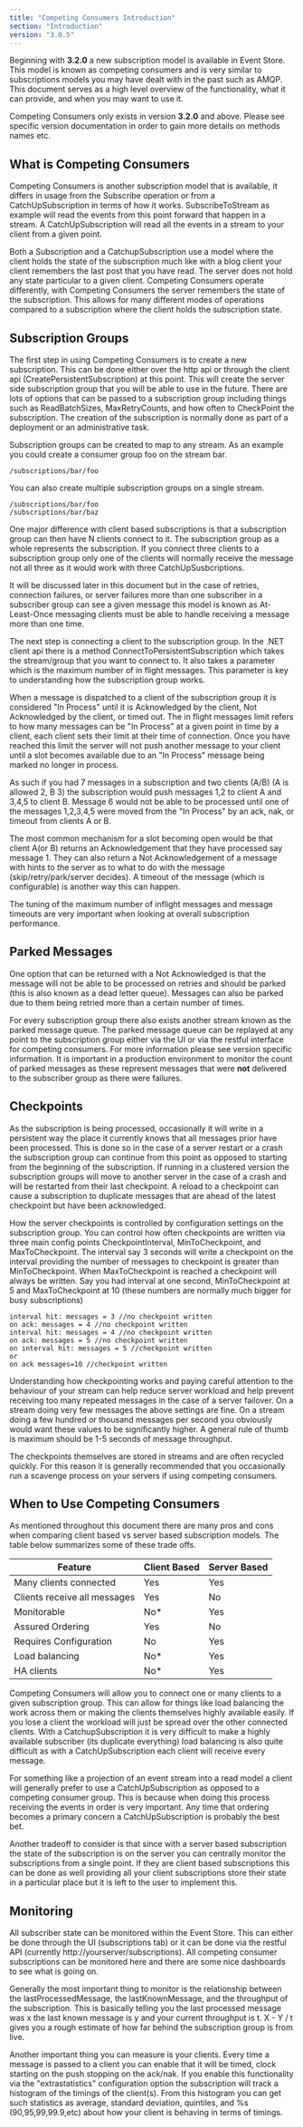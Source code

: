 ```yaml
---
title: "Competing Consumers Introduction"
section: "Introduction"
version: "3.0.5"
---
```


Beginning with **3.2.0** a new subscription model is available in Event Store. This model is known as competing consumers and is very similar to subscriptions models you may have dealt with in the past such as AMQP. This document serves as a high level overview of the functionality, what it can provide, and when you may want to use it.

<span class="note">Competing Consumers only exists in version **3.2.0** and above. Please see specific version documentation in order to gain more details on methods names etc.</span>

## What is Competing Consumers

Competing Consumers is another subscription model that is available, it differs in usage from the Subscribe operation or from a CatchUpSubscription in terms of how it works. SubscribeToStream as example will read the events from this point forward that happen in a stream. A CatchUpSubscription will read all the events in a stream to your client from a given point.

Both a Subscription and a CatchupSubscription use a model where the client holds the state of the subscription much like with a blog client your client remembers the last post that you have read. The server does not hold any state particular to a given client.  Competing Consumers operate differently, with Competing Consumers the server remembers the state of the subscription. This allows for many different modes of operations compared to a subscription where the client holds the subscription state.

## Subscription Groups

The first step in using Competing Consumers is to create a new subscription. This can be done either over the http api or through the client api (CreatePersistentSubscription) at this point. This will create the server side subscription group that you will be able to use in the future. There are lots of options that can be passed to a subscription group including things such as ReadBatchSizes, MaxRetryCounts, and how often to CheckPoint the subscription. The creation of the subscription is normally done as part of a deployment or an administrative task.

Subscription groups can be created to map to any stream. As an example you could create a consumer group foo on the stream bar.

```
/subscriptions/bar/foo
```

You can also create multiple subscription groups on a single stream.

```
/subscriptions/bar/foo
/subscriptions/bar/baz
```

One major difference with client based subscriptions is that a subscription group can then have N clients connect to it. The subscription group as a whole represents the subscription. If you connect three clients to a subscription group only one of the clients will normally receive the message not all three as it would work with three CatchUpSusbcriptions.

<span class="note">It will be discussed later in this document but in the case of retries, connection failures, or server failures more than one subscriber in a subscriber group can see a given message this model is known as At-Least-Once messaging clients must be able to handle receiving a message more than one time.</span>

The next step is connecting a client to the subscription group. In the .NET client api there is a method ConnectToPersistentSubscription which takes the stream/group that you want to connect to. It also takes a parameter which is the maximum number of in flight messages. This parameter is key to understanding how the subscription group works.

When a message is dispatched to a client of the subscription group it is considered "In Process" until it is Acknowledged by the client, Not Acknowledged by the client, or timed out. The in flight messages limit refers to how many messages can be "In Process" at a given point in time by a client, each client sets their limit at their time of connection. Once you have reached this limit the server will not push another message to your client until a slot becomes available due to an "In Process" message being marked no longer in process. 

As such if you had 7 messages in a subscription and two clients (A/B) (A is allowed 2, B 3) the subscription would push messages 1,2 to client A and 3,4,5 to client B. Message 6 would not be able to be processed until one of the messages 1,2,3,4,5 were moved from the "In Process" by an ack, nak, or timeout from clients A or B. 

The most common mechanism for a slot becoming open would be that client A(or B) returns an Acknowledgement that they have processed say message 1. They can also return a Not Acknowledgement of a message with hints to the server as to what to do with the message (skip/retry/park/server decides). A timeout of the message (which is configurable) is another way this can happen.

<span class="note">The tuning of the maximum number of inflight messages and message timeouts are very important when looking at overall subscription performance.</span>

## Parked Messages

One option that can be returned with a Not Acknowledged is that the message will not be able to be processed on retries and should be parked (this is also known as a dead letter queue). Messages can also be parked due to them being retried more than a certain number of times.

For every subscription group there also exists another stream known as the parked message queue. The parked message queue can be replayed at any point to the subscription group either via the UI or via the restful interface for competing consumers. For more information please see version specific information. It is important in a production environment to monitor the count of parked messages as these represent messages that were **not** delivered to the subscriber group as there were failures.

## Checkpoints

As the subscription is being processed, occasionally it will write in a persistent way the place it currently knows that all messages prior have been processed. This is done so in the case of a server restart or a crash the subscription group can continue from this point as opposed to starting from the beginning of the subscription. If running in a clustered version the subscription groups will move to another server in the case of a crash and will be restarted from their last checkpoint. A reload to a checkpoint can cause a subscription to duplicate messages that are ahead of the latest checkpoint but have been acknowledged.

How the server checkpoints is controlled by configuration settings on the subscription group. You can control how often checkpoints are written via three main config points CheckpointInterval, MinToCheckpoint, and MaxToCheckpoint. The interval say 3 seconds will write a checkpoint on the interval providing the number of messages to checkpoint is greater than MinToCheckpoint. When MaxToCheckpoint is reached a checkpoint will always be written. Say you had interval at one second, MinToCheckpoint at 5 and MaxToCheckpoint at 10 (these numbers are normally much bigger for busy subscriptions)

```
interval hit: messages = 3 //no checkpoint written
on ack: messages = 4 //no checkpoint written
interval hit: messages = 4 //no checkpoint written
on ack: messages = 5 //no checkpoint written
on interval hit: messages = 5 //checkpoint written
or 
on ack messages=10 //checkpoint written
```

Understanding how checkpointing works and paying careful attention to the behaviour of your stream can help reduce server workload and help prevent receiving too many repeated messages in the case of a server failover. On a stream doing very few messages the above settings are fine. On a stream doing a few hundred or thousand messages per second you obviously would want these values to be significantly higher. A general rule of thumb is maximum should be 1-5 seconds of message throughput.

<span class="note">The checkpoints themselves are stored in streams and are often recycled quickly. For this reason it is generally recommended that you occasionally run a scavenge process on your servers if using competing consumers.</span>

## When to Use Competing Consumers

As mentioned throughout this document there are many pros and cons when comparing client based vs server based subscription models. The table below summarizes some of these trade offs.

<table>
    <thead>
        <tr>
            <th>Feature</th>
            <th>Client Based</th>
            <th>Server Based</th>
        </tr>
    </thead>
    <tbody>
        <tr>
            <td>Many clients connected</td>
            <td>Yes</td>
            <td>Yes</td>
        </tr>
        <tr>
            <td>Clients receive all messages</td>
            <td>Yes</td>
            <td>No</td>
        </tr>
        <tr>
            <td>Monitorable</td>
            <td>No*</td>
            <td>Yes</td>
        </tr>        
        <tr>
            <td>Assured Ordering</td>
            <td>Yes</td>
            <td>No</td>
        </tr>
        <tr>
            <td>Requires Configuration</td>
            <td>No</td>
            <td>Yes</td>
        </tr>        
        <tr>
            <td>Load balancing</td>
            <td>No*</td>
            <td>Yes</td>
        </tr>
        <tr>
            <td>HA clients</td>
            <td>No*</td>
            <td>Yes</td>
        </tr>
    </tbody>
</table>

Competing Consumers will allow you to connect one or many clients to a given subscription group. This can allow for things like load balancing the work across them or making the clients themselves highly available easily. If you lose a client the workload will just be spread over the other connected clients. With a CatchupSubscription it is very difficult to make a highly available subscriber (its duplicate everything) load balancing is also quite difficult as with a CatchUpSubscription each client will receive every message.

For something like a projection of an event stream into a read model a client will generally prefer to use a CatchUpSubscription as opposed to a competing consumer group. This is because when doing this process receiving the events in order is very important. Any time that ordering becomes a primary concern a CatchUpSubscription is probably the best bet.

Another tradeoff to consider is that since with a server based subscription the state of the subscription is on the server you can centrally monitor the subscriptions from a single point. If they are client based subscriptions this can be done as well providing all your client subscriptions store their state in a particular place but it is left to the user to implement this.

## Monitoring

All subscriber state can be monitored within the Event Store. This can either be done through the UI (subscriptions tab) or it can be done via the restful API (currently http://yourserver/subscriptions). All competing consumer subscriptions can be monitored here and there are some nice dashboards to see what is going on.

Generally the most important thing to monitor is the relationship between the lastProcessedMessage, the lastKnownMessage, and the throughput of the subscription. This is basically telling you the last processed message was x the last known message is y and your current throughput is t. X - Y / t gives you a rough estimate of how far behind the subscription group is from live.

Another important thing you can measure is your clients. Every time a message is passed to a client you can enable that it will be timed, clock starting on the push stopping on the ack/nak. If you enable this functionality via the "extrastatistics" configuration option the subscription will track a histogram of the timings of the client(s). From this histogram you can get such statistics as average, standard deviation, quintiles, and %s (90,95,99,99.9,etc) about how your client is behaving in terms of timings.
